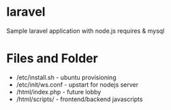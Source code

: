 # laravel
Sample laravel application with node.js requires &amp; mysql

# Files and Folder

* /etc/install.sh - ubuntu provisioning
* /etc/init/ws.conf - upstart for nodejs server 
* /html/index.php - future lobby
* /html/scripts/ - frontend/backend javascripts

